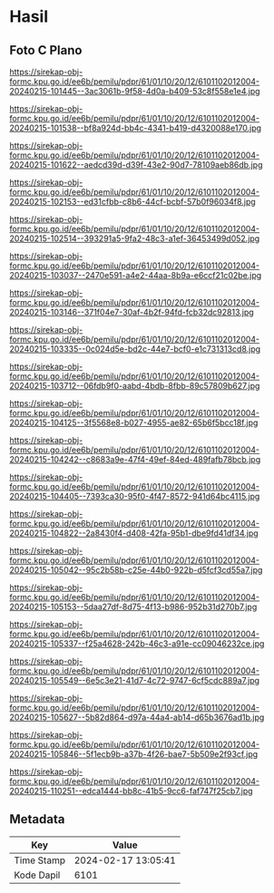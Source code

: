 # Hasil

## Foto C Plano

https://sirekap-obj-formc.kpu.go.id/ee6b/pemilu/pdpr/61/01/10/20/12/6101102012004-20240215-101445--3ac3061b-9f58-4d0a-b409-53c8f558e1e4.jpg

https://sirekap-obj-formc.kpu.go.id/ee6b/pemilu/pdpr/61/01/10/20/12/6101102012004-20240215-101538--bf8a924d-bb4c-4341-b419-d4320088e170.jpg

https://sirekap-obj-formc.kpu.go.id/ee6b/pemilu/pdpr/61/01/10/20/12/6101102012004-20240215-101622--aedcd39d-d39f-43e2-90d7-78109aeb86db.jpg

https://sirekap-obj-formc.kpu.go.id/ee6b/pemilu/pdpr/61/01/10/20/12/6101102012004-20240215-102153--ed31cfbb-c8b6-44cf-bcbf-57b0f96034f8.jpg

https://sirekap-obj-formc.kpu.go.id/ee6b/pemilu/pdpr/61/01/10/20/12/6101102012004-20240215-102514--393291a5-9fa2-48c3-a1ef-36453499d052.jpg

https://sirekap-obj-formc.kpu.go.id/ee6b/pemilu/pdpr/61/01/10/20/12/6101102012004-20240215-103037--2470e591-a4e2-44aa-8b9a-e6ccf21c02be.jpg

https://sirekap-obj-formc.kpu.go.id/ee6b/pemilu/pdpr/61/01/10/20/12/6101102012004-20240215-103146--371f04e7-30af-4b2f-94fd-fcb32dc92813.jpg

https://sirekap-obj-formc.kpu.go.id/ee6b/pemilu/pdpr/61/01/10/20/12/6101102012004-20240215-103335--0c024d5e-bd2c-44e7-bcf0-e1c731313cd8.jpg

https://sirekap-obj-formc.kpu.go.id/ee6b/pemilu/pdpr/61/01/10/20/12/6101102012004-20240215-103712--06fdb9f0-aabd-4bdb-8fbb-89c57809b627.jpg

https://sirekap-obj-formc.kpu.go.id/ee6b/pemilu/pdpr/61/01/10/20/12/6101102012004-20240215-104125--3f5568e8-b027-4955-ae82-65b6f5bcc18f.jpg

https://sirekap-obj-formc.kpu.go.id/ee6b/pemilu/pdpr/61/01/10/20/12/6101102012004-20240215-104242--c8683a9e-47f4-49ef-84ed-489fafb78bcb.jpg

https://sirekap-obj-formc.kpu.go.id/ee6b/pemilu/pdpr/61/01/10/20/12/6101102012004-20240215-104405--7393ca30-95f0-4f47-8572-941d64bc4115.jpg

https://sirekap-obj-formc.kpu.go.id/ee6b/pemilu/pdpr/61/01/10/20/12/6101102012004-20240215-104822--2a8430f4-d408-42fa-95b1-dbe9fd41df34.jpg

https://sirekap-obj-formc.kpu.go.id/ee6b/pemilu/pdpr/61/01/10/20/12/6101102012004-20240215-105042--95c2b58b-c25e-44b0-922b-d5fcf3cd55a7.jpg

https://sirekap-obj-formc.kpu.go.id/ee6b/pemilu/pdpr/61/01/10/20/12/6101102012004-20240215-105153--5daa27df-8d75-4f13-b986-952b31d270b7.jpg

https://sirekap-obj-formc.kpu.go.id/ee6b/pemilu/pdpr/61/01/10/20/12/6101102012004-20240215-105337--f25a4628-242b-46c3-a91e-cc09046232ce.jpg

https://sirekap-obj-formc.kpu.go.id/ee6b/pemilu/pdpr/61/01/10/20/12/6101102012004-20240215-105549--6e5c3e21-41d7-4c72-9747-6cf5cdc889a7.jpg

https://sirekap-obj-formc.kpu.go.id/ee6b/pemilu/pdpr/61/01/10/20/12/6101102012004-20240215-105627--5b82d864-d97a-44a4-ab14-d65b3676ad1b.jpg

https://sirekap-obj-formc.kpu.go.id/ee6b/pemilu/pdpr/61/01/10/20/12/6101102012004-20240215-105846--5f1ecb9b-a37b-4f26-bae7-5b509e2f93cf.jpg

https://sirekap-obj-formc.kpu.go.id/ee6b/pemilu/pdpr/61/01/10/20/12/6101102012004-20240215-110251--edca1444-bb8c-41b5-9cc6-faf747f25cb7.jpg


## Metadata

| Key        | Value               |
| ---------- | ------------------- |
| Time Stamp | 2024-02-17 13:05:41 |
| Kode Dapil | 6101                |




